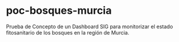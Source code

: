 # poc-bosques-murcia
Prueba de Concepto de un Dashboard SIG para monitorizar el estado fitosanitario de los bosques en la región de Murcia.

